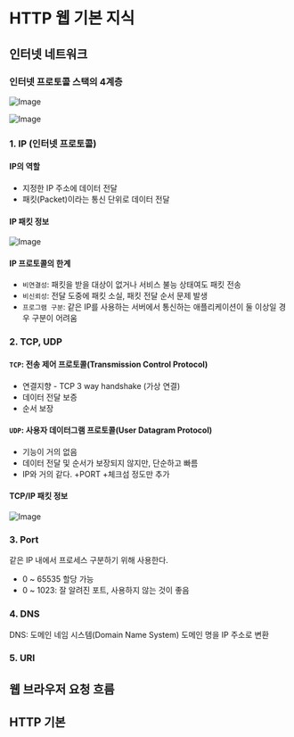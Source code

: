 # HTTP 웹 기본 지식

## 인터넷 네트워크
### 인터넷 프로토콜 스택의 4계층

![Image](https://github.com/user-attachments/assets/32c41a2c-27a2-41be-964d-c9e21a8ef160)

![Image](https://github.com/user-attachments/assets/2bf9970a-f13f-4325-83e3-36bf65bb517a)

### 1. IP (인터넷 프로토콜)
#### IP의 역할
- 지정한 IP 주소에 데이터 전달
- 패킷(Packet)이라는 통신 단위로 데이터 전달

#### IP 패킷 정보
![Image](./user-attachments/assets/fcdb4b9e-f1a5-4cac-9c3c-9b6705d5f15e.jpg)

#### IP 프로토콜의 한계
- `비연결성`: 패킷을 받을 대상이 없거나 서비스 불능 상태여도 패킷 전송
- `비신뢰성`: 전달 도중에 패킷 소실, 패킷 전달 순서 문제 발생
- `프로그램 구분`: 같은 IP를 사용하는 서버에서 통신하는 애플리케이션이 둘 이상일 경우 구분이 어려움


### 2. TCP, UDP
#### `TCP`: 전송 제어 프로토콜(Transmission Control Protocol)
- 연결지향 - TCP 3 way handshake (가상 연결)
- 데이터 전달 보증
- 순서 보장

#### `UDP`: 사용자 데이터그램 프로토콜(User Datagram Protocol)
- 기능이 거의 없음
- 데이터 전달 및 순서가 보장되지 않지만, 단순하고 빠름
- IP와 거의 같다. +PORT +체크섬 정도만 추가

#### TCP/IP 패킷 정보
![Image](https://github.com/user-attachments/assets/b7d139fc-64bf-4492-9252-cdd88e1f9ee8)

### 3. Port
같은 IP 내에서 프로세스 구분하기 위해 사용한다.
- 0 ~ 65535 할당 가능
- 0 ~ 1023: 잘 알려진 포트, 사용하지 않는 것이 좋음

### 4. DNS
DNS: 도메인 네임 시스템(Domain Name System)
도메인 명을 IP 주소로 변환

### 5. URI

## 웹 브라우저 요청 흐름

## HTTP 기본